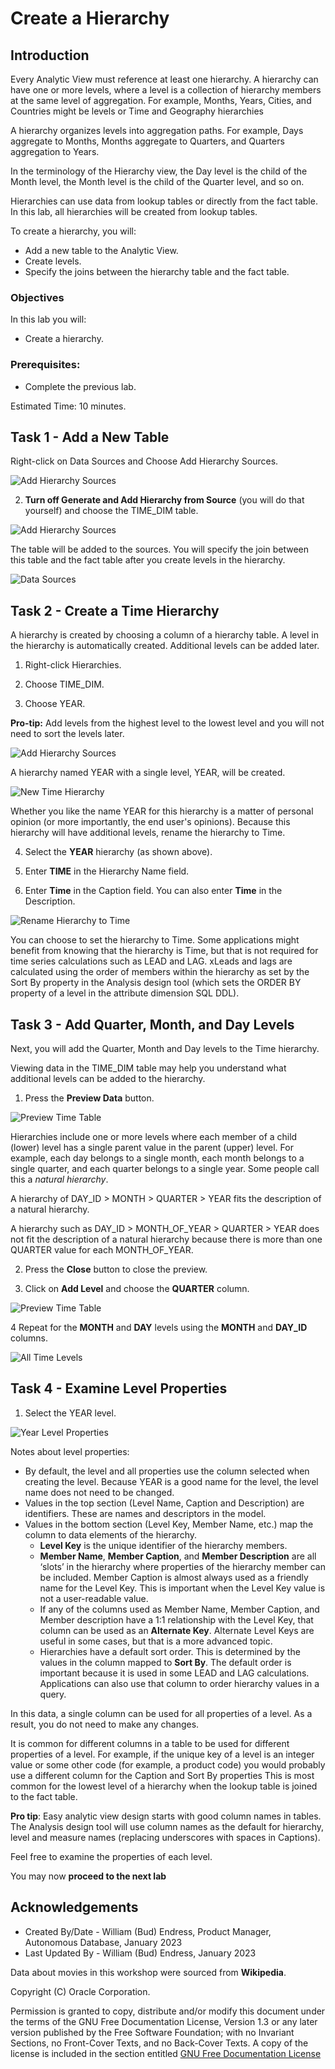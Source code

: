 # Create a Hierarchy

## Introduction

Every Analytic View must reference at least one hierarchy.  A hierarchy can have one or more levels, where a level is a collection of hierarchy members at the same level of aggregation. For example, Months, Years, Cities, and Countries might be levels or Time and Geography hierarchies

A hierarchy organizes levels into aggregation paths. For example, Days aggregate to Months, Months aggregate to Quarters, and Quarters aggregation to Years.

In the terminology of the Hierarchy view, the Day level is the child of the Month level, the Month level is the child of the Quarter level, and so on.

Hierarchies can use data from lookup tables or directly from the fact table.  In this lab, all hierarchies will be created from lookup tables.

To create a hierarchy, you will:

- Add a new table to the Analytic View.
- Create levels.
- Specify the joins between the hierarchy table and the fact table.

### Objectives

In this lab you will:

- Create a hierarchy.

### Prerequisites:

- Complete the previous lab.

Estimated Time:  10 minutes.

## Task 1 - Add a New Table

Right-click on Data Sources and Choose Add Hierarchy Sources.

![Add Hierarchy Sources](images/7-add-hierarchy-sources-1.png)

2. **Turn off Generate and Add Hierarchy from Source** (you will do that yourself) and choose the TIME_DIM table.

![Add Hierarchy Sources](images/7-add-time-dim-hier-source.png)

The table will be added to the sources.  You will specify the join between this table and the fact table after you create levels in the hierarchy.

![Data Sources](images/7-data-sources.png)

## Task 2 - Create a Time Hierarchy

A hierarchy is created by choosing a column of a hierarchy table. A level in the hierarchy is automatically created. Additional levels can be added later.

1. Right-click Hierarchies.

2. Choose TIME_DIM.

3. Choose YEAR.

**Pro-tip:** Add levels from the highest level to the lowest level and you will not need to sort the levels later.

![Add Hierarchy Sources](images/7-add-time-hierarchy.png)

A hierarchy named YEAR with a single level, YEAR, will be created.

![New Time Hierarchy](images/7-new-time-hierarchy.png)

Whether you like the name YEAR for this hierarchy is a matter of personal opinion (or more importantly, the end user's opinions).  Because this hierarchy will have additional levels, rename the hierarchy to Time.

4. Select the **YEAR** hierarchy (as shown above).

4. Enter **TIME** in the Hierarchy Name field.

5. Enter **Time** in the Caption field.  You can also enter **Time** in the Description.

![Rename Hierarchy to Time](images/7-rename-hier-to-time.png)

You can choose to set the hierarchy to Time. Some applications might benefit from knowing that the hierarchy is Time, but that is not required for time series calculations such as LEAD and LAG.  xLeads and lags are calculated using the order of members within the hierarchy as set by the Sort By property in the Analysis design tool (which sets the ORDER BY property of a level in the attribute dimension SQL DDL).

## Task 3 - Add Quarter, Month, and Day Levels

Next, you will add the Quarter, Month and Day levels to the Time hierarchy.

Viewing data in the TIME_DIM table may help you understand what additional levels can be added to the hierarchy.

1. Press the **Preview Data** button.

![Preview Time Table](images/7-preview-time-table.png)

Hierarchies include one or more levels where each member of a child (lower) level has a single parent value in the parent (upper) level. For example, each day belongs to a single month, each month belongs to a single quarter, and each quarter belongs to a single year. Some people call this a *natural hierarchy*.

A hierarchy of DAY_ID > MONTH > QUARTER > YEAR fits the description of a natural hierarchy.

A hierarchy such as DAY\_ID \> MONTH\_OF\_YEAR > QUARTER > YEAR does not fit the description of a natural hierarchy because there is more than one QUARTER value for each MONTH\_OF\_YEAR.

2. Press the **Close** button to close the preview.

3. Click on **Add Level** and choose the **QUARTER** column.

![Preview Time Table](images/7-add-quarter-level.png)

4  Repeat for the **MONTH** and **DAY** levels using the **MONTH** and **DAY_ID** columns.

![All Time Levels](images/7-all-time-levels-sorted.png)

## Task 4 - Examine Level Properties

1. Select the YEAR level.

![Year Level Properties](images/7-year-level-properties.png)

Notes about level properties:

- By default, the level and all properties use the column selected when creating the level.  Because YEAR is a good name for the level, the level name does not need to be changed.
- Values in the top section (Level Name, Caption and Description) are identifiers. These are names and descriptors in the model.
- Values in the bottom section (Level Key, Member Name, etc.) map the column to data elements of the hierarchy.
  - **Level Key** is the unique identifier of the hierarchy members.
  - **Member Name**, **Member Caption**, and **Member Description** are all ‘slots’ in the hierarchy where properties of the hierarchy member can be included. Member Caption is almost always used as a friendly name for the Level Key. This is important when the Level Key value is not a user-readable value.
  - If any of the columns used as Member Name, Member Caption, and Member description have a 1:1 relationship with the Level Key, that column can be used as an **Alternate Key**.  Alternate Level Keys are useful in some cases, but that is a more advanced topic.
  - Hierarchies have a default sort order. This is determined by the values in the column mapped to **Sort By**.  The default order is important because it is used in some LEAD and LAG calculations.  Applications can also use that column to order hierarchy values in a query.

In this data, a single column can be used for all properties of a level. As a result, you do not need to make any changes.

It is common for different columns in a table to be used for different properties of a level. For example, if the unique key of a level is an integer value or some other code (for example, a product code) you would probably use a different column for the Caption and Sort By properties   This is most common for the lowest level of a hierarchy when the lookup table is joined to the fact table.

**Pro tip**:  Easy analytic view design starts with good column names in tables.  The Analysis design tool will use column names as the default for hierarchy, level and measure names (replacing underscores with spaces in Captions).

Feel free to examine the properties of each level.

You may now **proceed to the next lab**

## Acknowledgements

- Created By/Date - William (Bud) Endress, Product Manager, Autonomous Database, January 2023
- Last Updated By - William (Bud) Endress, January 2023

Data about movies in this workshop were sourced from **Wikipedia**.

Copyright (C)  Oracle Corporation.

Permission is granted to copy, distribute and/or modify this document
under the terms of the GNU Free Documentation License, Version 1.3
or any later version published by the Free Software Foundation;
with no Invariant Sections, no Front-Cover Texts, and no Back-Cover Texts.
A copy of the license is included in the section entitled [GNU Free Documentation License](files/gnu-free-documentation-license.txt)
